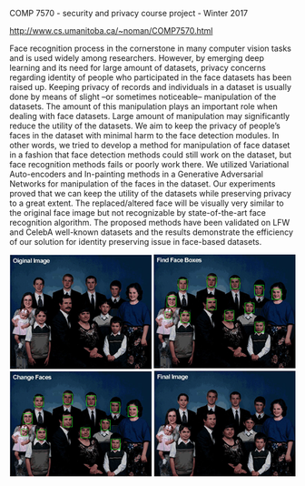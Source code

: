 

COMP 7570 - security and privacy course project - Winter 2017 

http://www.cs.umanitoba.ca/~noman/COMP7570.html


Face recognition process in the cornerstone in many computer vision tasks and is used widely among researchers. However, by emerging deep learning and its need for large amount of datasets, privacy concerns regarding identity of people who participated in the face datasets has been raised up. Keeping privacy of records and individuals in a dataset is usually done by means of slight –or sometimes noticeable– manipulation of the datasets. The amount of this manipulation plays an important role when dealing with face datasets. Large amount of manipulation may significantly reduce the utility of the datasets. We aim to keep the privacy of people’s faces
in the dataset with minimal harm to the face detection modules. In other words, we tried to develop a method for manipulation of face dataset in a fashion that face detection methods could still work on the dataset, but face recognition methods fails or poorly work there. We utilized Variational Auto-encoders and In-painting methods in a Generative Adversarial Networks for manipulation of the faces in the dataset. Our experiments proved that we can keep the utility of the datasets while preserving privacy to a great extent. The replaced/altered face will be visually very similar to the original face image but not recognizable by state-of-the-art face recognition algorithm. The proposed methods have been validated on LFW and CelebA well-known datasets and the results demonstrate the efficiency of our solution for identity preserving issue in face-based datasets.

[![N|Solid](https://github.com/rAm1n/face-privacy/raw/master/result/result-2.png)]()
